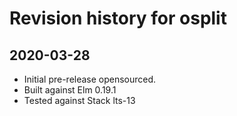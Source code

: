 # Revision history for osplit

## 2020-03-28

* Initial pre-release opensourced.
* Built against Elm 0.19.1
* Tested against Stack lts-13
